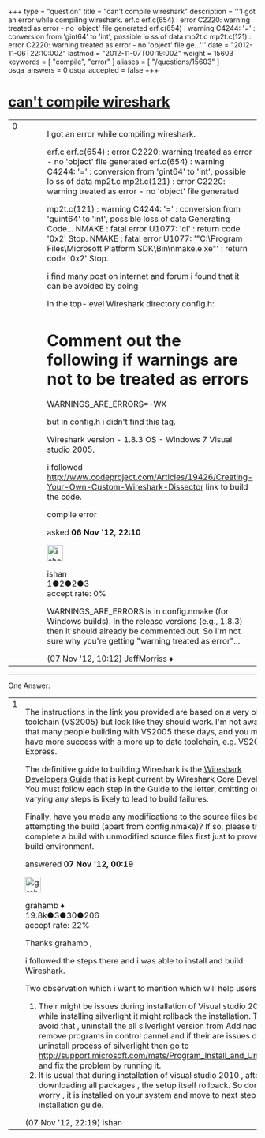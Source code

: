 +++
type = "question"
title = "can&#x27;t compile wireshark"
description = '''I got an error while compiling wireshark. erf.c erf.c(654) : error C2220: warning treated as error - no &#x27;object&#x27; file generated erf.c(654) : warning C4244: &#x27;=&#x27; : conversion from &#x27;gint64&#x27; to &#x27;int&#x27;, possible lo ss of data mp2t.c mp2t.c(121) : error C2220: warning treated as error - no &#x27;object&#x27; file ge...'''
date = "2012-11-06T22:10:00Z"
lastmod = "2012-11-07T00:19:00Z"
weight = 15603
keywords = [ "compile", "error" ]
aliases = [ "/questions/15603" ]
osqa_answers = 0
osqa_accepted = false
+++

<div class="headNormal">

# [can't compile wireshark](/questions/15603/cant-compile-wireshark)

</div>

<div id="main-body">

<div id="askform">

<table id="question-table" style="width:100%;"><colgroup><col style="width: 50%" /><col style="width: 50%" /></colgroup><tbody><tr class="odd"><td style="width: 30px; vertical-align: top"><div class="vote-buttons"><div id="post-15603-score" class="post-score" title="current number of votes">0</div><div id="favorite-count" class="favorite-count"></div></div></td><td><div id="item-right"><div class="question-body"><p>I got an error while compiling wireshark.</p><p>erf.c erf.c(654) : error C2220: warning treated as error - no 'object' file generated erf.c(654) : warning C4244: '=' : conversion from 'gint64' to 'int', possible lo ss of data mp2t.c mp2t.c(121) : error C2220: warning treated as error - no 'object' file generated</p><p>mp2t.c(121) : warning C4244: '=' : conversion from 'guint64' to 'int', possible loss of data Generating Code... NMAKE : fatal error U1077: 'cl' : return code '0x2' Stop. NMAKE : fatal error U1077: '"C:\Program Files\Microsoft Platform SDK\Bin\nmake.e xe"' : return code '0x2' Stop.</p><p>i find many post on internet and forum i found that it can be avoided by doing</p><p>In the top-level Wireshark directory config.h:</p><h1 id="comment-out-the-following-if-warnings-are-not-to-be-treated-as-errors">Comment out the following if warnings are not to be treated as errors</h1><p>WARNINGS_ARE_ERRORS=-WX</p><p>but in config.h i didn't find this tag.</p><p>Wireshark version - 1.8.3 OS - Windows 7 Visual studio 2005.</p><p>i followed <a href="http://www.codeproject.com/Articles/19426/Creating-Your-Own-Custom-Wireshark-Dissector">http://www.codeproject.com/Articles/19426/Creating-Your-Own-Custom-Wireshark-Dissector</a> link to build the code.</p></div><div id="question-tags" class="tags-container tags">compile error</div><div id="question-controls" class="post-controls"></div><div class="post-update-info-container"><div class="post-update-info post-update-info-user"><p>asked <strong>06 Nov '12, 22:10</strong></p><img src="https://secure.gravatar.com/avatar/9350908b20cf6e624a23a2db7b0fba7f?s=32&amp;d=identicon&amp;r=g" class="gravatar" width="32" height="32" alt="ishan&#39;s gravatar image" /><p>ishan<br />
<span class="score" title="1 reputation points">1</span><span title="2 badges"><span class="badge1">●</span><span class="badgecount">2</span></span><span title="2 badges"><span class="silver">●</span><span class="badgecount">2</span></span><span title="3 badges"><span class="bronze">●</span><span class="badgecount">3</span></span><br />
<span class="accept_rate" title="Rate of the user&#39;s accepted answers">accept rate:</span> <span title="ishan has no accepted answers">0%</span></p></div></div><div id="comments-container-15603" class="comments-container"><span id="15654"></span><div id="comment-15654" class="comment"><div id="post-15654-score" class="comment-score"></div><div class="comment-text"><p>WARNINGS_ARE_ERRORS is in config.nmake (for Windows builds). In the release versions (e.g., 1.8.3) then it should already be commented out. So I'm not sure why you're getting "warning treated as error"...</p></div><div id="comment-15654-info" class="comment-info"><span class="comment-age">(07 Nov '12, 10:12)</span> JeffMorriss ♦</div></div></div><div id="comment-tools-15603" class="comment-tools"></div><div class="clear"></div><div id="comment-15603-form-container" class="comment-form-container"></div><div class="clear"></div></div></td></tr></tbody></table>

------------------------------------------------------------------------

<div class="tabBar">

<span id="sort-top"></span>

<div class="headQuestions">

One Answer:

</div>

</div>

<span id="15612"></span>

<div id="answer-container-15612" class="answer">

<table style="width:100%;"><colgroup><col style="width: 50%" /><col style="width: 50%" /></colgroup><tbody><tr class="odd"><td style="width: 30px; vertical-align: top"><div class="vote-buttons"><div id="post-15612-score" class="post-score" title="current number of votes">1</div></div></td><td><div class="item-right"><div class="answer-body"><p>The instructions in the link you provided are based on a very old toolchain (VS2005) but look like they should work. I'm not aware of that many people building with VS2005 these days, and you may have more success with a more up to date toolchain, e.g. VS2010 Express.</p><p>The definitive guide to building Wireshark is the <a href="http://www.wireshark.org/docs/wsdg_html_chunked/">Wireshark Developers Guide</a> that is kept current by Wireshark Core Developers. You must follow each step in the Guide to the letter, omitting or varying any steps is likely to lead to build failures.</p><p>Finally, have you made any modifications to the source files before attempting the build (apart from config.nmake)? If so, please try to complete a build with unmodified source files first just to prove your build environment.</p></div><div class="answer-controls post-controls"></div><div class="post-update-info-container"><div class="post-update-info post-update-info-user"><p>answered <strong>07 Nov '12, 00:19</strong></p><img src="https://secure.gravatar.com/avatar/d2a7e24ca66604c749c7c88c1da8ff78?s=32&amp;d=identicon&amp;r=g" class="gravatar" width="32" height="32" alt="grahamb&#39;s gravatar image" /><p>grahamb ♦<br />
<span class="score" title="19834 reputation points"><span>19.8k</span></span><span title="3 badges"><span class="badge1">●</span><span class="badgecount">3</span></span><span title="30 badges"><span class="silver">●</span><span class="badgecount">30</span></span><span title="206 badges"><span class="bronze">●</span><span class="badgecount">206</span></span><br />
<span class="accept_rate" title="Rate of the user&#39;s accepted answers">accept rate:</span> <span title="grahamb has 274 accepted answers">22%</span></p></div></div><div id="comments-container-15612" class="comments-container"><span id="15675"></span><div id="comment-15675" class="comment"><div id="post-15675-score" class="comment-score"></div><div class="comment-text"><p>Thanks grahamb ,</p><p>i followed the steps there and i was able to install and build Wireshark.</p><p>Two observation which i want to mention which will help users.</p><ol><li>Their might be issues during installation of Visual studio 2010 , while installing silverlight it might rollback the installation. To avoid that , uninstall the all silverlight version from Add nad remove programs in control pannel and if their are issues during uninstall process of silverlight then go to <a href="http://support.microsoft.com/mats/Program_Install_and_Uninstall/">http://support.microsoft.com/mats/Program_Install_and_Uninstall/</a> and fix the problem by running it.</li><li>It is usual that during installation of visual studio 2010 , after downloading all packages , the setup itself rollback. So don't worry , it is installed on your system and move to next step in installation guide.</li></ol></div><div id="comment-15675-info" class="comment-info"><span class="comment-age">(07 Nov '12, 22:19)</span> ishan</div></div></div><div id="comment-tools-15612" class="comment-tools"></div><div class="clear"></div><div id="comment-15612-form-container" class="comment-form-container"></div><div class="clear"></div></div></td></tr></tbody></table>

</div>

<div class="paginator-container-left">

</div>

</div>

</div>

